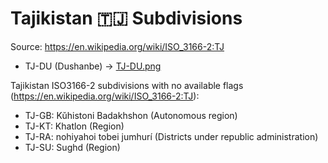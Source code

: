 # Tajikistan 🇹🇯 Subdivisions

Source: https://en.wikipedia.org/wiki/ISO_3166-2:TJ

* TJ-DU (Dushanbe) -> [TJ-DU.png](https://github.com/amckenna41/iso3166-flag-icons/blob/main/iso3166-2-icons/TJ/TJ-DU.png)

Tajikistan ISO3166-2 subdivisions with no available flags (https://en.wikipedia.org/wiki/ISO_3166-2:TJ):

* TJ-GB: Kŭhistoni Badakhshon (Autonomous region)
* TJ-KT: Khatlon (Region)
* TJ-RA: nohiyahoi tobei jumhurí (Districts under republic administration)
* TJ-SU: Sughd (Region)